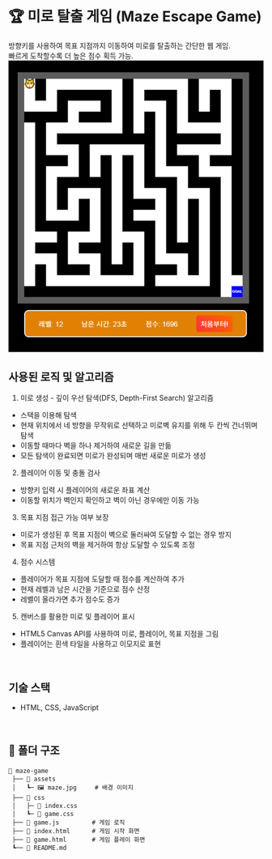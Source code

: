 # 🏆 미로 탈출 게임 (Maze Escape Game)

방향키를 사용하여 목표 지점까지 이동하여 미로를 탈출하는 간단한 웹 게임.    
빠르게 도착할수록 더 높은 점수 획득 가능.  
![미로 게임 미리보기](images/game.png)
<br>

## 사용된 로직 및 알고리즘
1. 미로 생성 - 깊이 우선 탐색(DFS, Depth-First Search) 알고리즘
- 스택을 이용해 탐색
-  현재 위치에서 네 방향을 무작위로 선택하고 미로벽 유지를 위해 두 칸씩 건너뛰며 탐색
- 이동할 때마다 벽을 하나 제거하여 새로운 길을 만듦 
- 모든 탐색이 완료되면 미로가 완성되며 매번 새로운 미로가 생성
2. 플레이어 이동 및 충돌 검사
- 방향키 입력 시 플레이어의 새로운 좌표 계산
- 이동할 위치가 벽인지 확인하고 벽이 아닌 경우에만 이동 가능
3. 목표 지점 접근 가능 여부 보장
- 미로가 생성된 후 목표 지점이 벽으로 둘러싸여 도달할 수 없는 경우 방지
- 목표 지점 근처의 벽을 제거하여 항상 도달할 수 있도록 조정
4. 점수 시스템
- 플레이어가 목표 지점에 도달할 때 점수를 계산하여 추가
- 현재 레벨과 남은 시간을 기준으로 점수 산정
- 레벨이 올라가면 추가 점수도 증가
5. 캔버스를 활용한 미로 및 플레이어 표시
- HTML5 Canvas API를 사용하여 미로, 플레이어, 목표 지점을 그림
- 플레이어는 흰색 타일을 사용하고 이모지로 표현  
<br>

## 기술 스택
- HTML, CSS, JavaScript  
<br>

## 📂 **폴더 구조**
```plaintext
📂 maze-game
 ├── 📂 assets
 │   ┗─ 🖼️ maze.jpg     # 배경 이미지
 ├── 📂 css
 │   ├─ 📄 index.css
 │   ┗─ 📄 game.css
 ├── 📄 game.js         # 게임 로직
 ├── 📄 index.html      # 게임 시작 화면
 ├── 📄 game.html       # 게임 플레이 화면
 ┗── 📄 README.md
```
